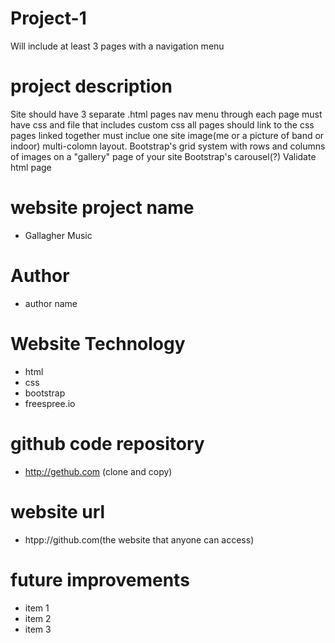 # Project-1
Will include at least 3 pages with a navigation menu

# project description
Site should have 3 separate .html pages 
nav menu through each page
must have css and file that includes custom css
all pages should link to the css
pages linked together
must inclue one site image(me or a picture of band or indoor) 
multi-colomn layout. Bootstrap's grid system with rows and columns of images on a "gallery" page of your site
Bootstrap's carousel(?)
Validate html page

# website project name
- Gallagher Music

# Author
- author name

# Website Technology
- html
- css
- bootstrap
- freespree.io

# github code repository
- http://gethub.com (clone and copy)

# website url
- htpp://github.com(the website that anyone can access)

# future improvements
- item 1
- item 2
- item 3
